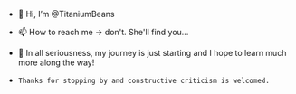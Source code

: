 - 👋 Hi, I’m @TitaniumBeans
- 📫 How to reach me -> don't. She'll find you...

- 🤠 In all seriousness, my journey is just starting and I hope to learn much more along the way!
-     Thanks for stopping by and constructive criticism is welcomed.
